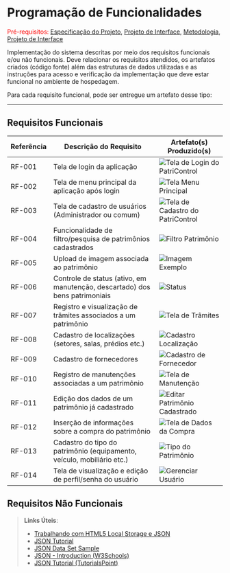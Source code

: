 
# Programação de Funcionalidades

<span style="color:red">Pré-requisitos: <a href="2-Especificação do Projeto.md"> Especificação do Projeto</a></span>, <a href="3-Projeto de Interface.md"> Projeto de Interface</a>, <a href="4-Metodologia.md"> Metodologia</a>, <a href="3-Projeto de Interface.md"> Projeto de Interface</a>

Implementação do sistema descritas por meio dos requisitos funcionais e/ou não funcionais. Deve relacionar os requisitos atendidos, os artefatos criados (código fonte) além das estruturas de dados utilizadas e as instruções para acesso e verificação da implementação que deve estar funcional no ambiente de hospedagem.

Para cada requisito funcional, pode ser entregue um artefato desse tipo:

---

## Requisitos Funcionais

| Referência | Descrição do Requisito                                                      | Artefato(s) Produzido(s)                                                                                              |
|------------|-----------------------------------------------------------------------------|-----------------------------------------------------------------------------------------------------------------------|
| RF-001     | Tela de login da aplicação                                                  | ![Tela de Login do PatriControl](https://github.com/ICEI-PUC-Minas-PMV-ADS/pmv-ads-2025-1-e1-proj-web-t11-patricontrol/blob/main/documentos/img/Captura%20de%20tela%202025-06-22%20084044.png?raw=true) |
| RF-002     | Tela de menu principal da aplicação após login                              | ![Tela Menu Principal](https://github.com/ICEI-PUC-Minas-PMV-ADS/pmv-ads-2025-1-e1-proj-web-t11-patricontrol/blob/main/documentos/img/Captura%20de%20tela%202025-06-22%20102258.png?raw=true) |                 |
| RF-003     | Tela de cadastro de usuários (Administrador ou comum)                       | ![Tela de Cadastro do PatriControl](https://github.com/ICEI-PUC-Minas-PMV-ADS/pmv-ads-2025-1-e1-proj-web-t11-patricontrol/blob/main/documentos/img/cadastrodeusuario.png?raw=true) |
| RF-004     | Funcionalidade de filtro/pesquisa de patrimônios cadastrados                | ![Filtro Patrimônio](https://github.com/ICEI-PUC-Minas-PMV-ADS/pmv-ads-2025-1-e1-proj-web-t11-patricontrol/blob/main/documentos/img/filtro-patrimonio.png?raw=true)              |
| RF-005     | Upload de imagem associada ao patrimônio                                    | ![Imagem Exemplo](https://github.com/ICEI-PUC-Minas-PMV-ADS/pmv-ads-2025-1-e1-proj-web-t11-patricontrol/blob/main/documentos/img/imagem.png?raw=true)                             |
| RF-006     | Controle de status (ativo, em manutenção, descartado) dos bens patrimoniais | ![Status](https://github.com/ICEI-PUC-Minas-PMV-ADS/pmv-ads-2025-1-e1-proj-web-t11-patricontrol/blob/main/documentos/img/status.png?raw=true)                                     |
| RF-007     | Registro e visualização de trâmites associados a um patrimônio              | ![Tela de Trâmites](https://github.com/ICEI-PUC-Minas-PMV-ADS/pmv-ads-2025-1-e1-proj-web-t11-patricontrol/blob/main/documentos/img/tramites.png?raw=true)                           |
| RF-008     | Cadastro de localizações (setores, salas, prédios etc.)                     | ![Cadastro Localização](https://github.com/ICEI-PUC-Minas-PMV-ADS/pmv-ads-2025-1-e1-proj-web-t11-patricontrol/blob/main/documentos/img/cadastro-localizacao.png?raw=true)            |
| RF-009     | Cadastro de fornecedores                                                    | ![Cadastro de Fornecedor](https://github.com/ICEI-PUC-Minas-PMV-ADS/pmv-ads-2025-1-e1-proj-web-t11-patricontrol/blob/main/documentos/img/cadastroforn.png?raw=true)                 |
| RF-010     | Registro de manutenções associadas a um patrimônio                          | ![Tela de Manutenção](https://github.com/ICEI-PUC-Minas-PMV-ADS/pmv-ads-2025-1-e1-proj-web-t11-patricontrol/blob/main/documentos/img/manuten%C3%A7%C3%A3o.png?raw=true)              |
| RF-011     | Edição dos dados de um patrimônio já cadastrado                             | ![Editar Patrimônio Cadastrado](https://github.com/ICEI-PUC-Minas-PMV-ADS/pmv-ads-2025-1-e1-proj-web-t11-patricontrol/blob/main/documentos/img/editarpatrimoniocadastrado.png?raw=true) |
| RF-012     | Inserção de informações sobre a compra do patrimônio                        | ![Tela de Dados da Compra](https://github.com/ICEI-PUC-Minas-PMV-ADS/pmv-ads-2025-1-e1-proj-web-t11-patricontrol/blob/main/documentos/img/dadoscompra.png?raw=true)                  |
| RF-013     | Cadastro do tipo do patrimônio (equipamento, veículo, mobiliário etc.)      | ![Tipo do Patrimônio](https://github.com/ICEI-PUC-Minas-PMV-ADS/pmv-ads-2025-1-e1-proj-web-t11-patricontrol/blob/main/documentos/img/tipodopatrimonio.png?raw=true)                    |
| RF-014     | Tela de visualização e edição de perfil/senha do usuário                    | ![Gerenciar Usuário](https://github.com/ICEI-PUC-Minas-PMV-ADS/pmv-ads-2025-1-e1-proj-web-t11-patricontrol/blob/main/documentos/img/gerenciadeusuario.png?raw=true)                    |

## Requisitos Não Funcionais

> **Links Úteis**:
>
> * [Trabalhando com HTML5 Local Storage e JSON](https://www.devmedia.com.br/trabalhando-com-html5-local-storage-e-json/29045)
> * [JSON Tutorial](https://www.w3resource.com/JSON)
> * [JSON Data Set Sample](https://opensource.adobe.com/Spry/samples/data_region/JSONDataSetSample.html)
> * [JSON - Introduction (W3Schools)](https://www.w3schools.com/js/js_json_intro.asp)
> * [JSON Tutorial (TutorialsPoint)](https://www.tutorialspoint.com/json/index.htm)
